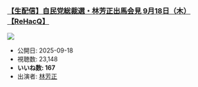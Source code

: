 ### [【生配信】自民党総裁選・林芳正出馬会見 9月18日（木）【ReHacQ】](https://www.youtube.com/watch?v=aU1r3g6bjoI)
[![](https://img.youtube.com/vi/aU1r3g6bjoI/sddefault.jpg)](https://www.youtube.com/watch?v=aU1r3g6bjoI)
-   公開日: 2025-09-18
-   視聴数: 23,148
-   **いいね数: 167**
-   出演者: [林芳正](/rehacq_fan/people/林芳正 "wikilink")
